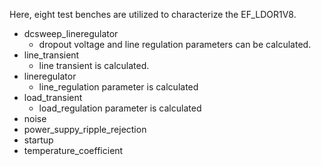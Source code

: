 Here, eight test benches are utilized to characterize the EF_LDOR1V8.
* dcsweep_lineregulator
    - dropout voltage and line regulation parameters can be calculated. 
* line_transient
    - line transient is calculated. 
* lineregulator
    - line_regulation parameter is calculated 
 * load_transient
    - load_regulation parameter is calculated 
* noise
* power_suppy_ripple_rejection
* startup
* temperature_coefficient
